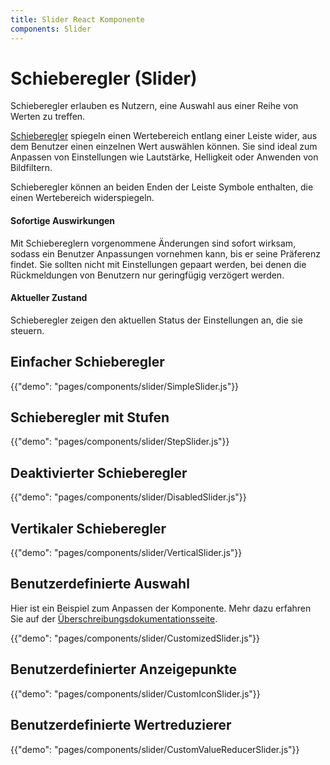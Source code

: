 ```yaml
---
title: Slider React Komponente
components: Slider
---
```


# Schieberegler (Slider)

<p class="description">Schieberegler erlauben es Nutzern, eine Auswahl aus einer Reihe von Werten zu treffen.</p>

[Schieberegler](https://material.io/design/components/sliders.html) spiegeln einen Wertebereich entlang einer Leiste wider, aus dem Benutzer einen einzelnen Wert auswählen können. Sie sind ideal zum Anpassen von Einstellungen wie Lautstärke, Helligkeit oder Anwenden von Bildfiltern.

Schieberegler können an beiden Enden der Leiste Symbole enthalten, die einen Wertebereich widerspiegeln.

#### Sofortige Auswirkungen

Mit Schiebereglern vorgenommene Änderungen sind sofort wirksam, sodass ein Benutzer Anpassungen vornehmen kann, bis er seine Präferenz findet. Sie sollten nicht mit Einstellungen gepaart werden, bei denen die Rückmeldungen von Benutzern nur geringfügig verzögert werden.

#### Aktueller Zustand

Schieberegler zeigen den aktuellen Status der Einstellungen an, die sie steuern.

## Einfacher Schieberegler

{{"demo": "pages/components/slider/SimpleSlider.js"}}

## Schieberegler mit Stufen

{{"demo": "pages/components/slider/StepSlider.js"}}

## Deaktivierter Schieberegler

{{"demo": "pages/components/slider/DisabledSlider.js"}}

## Vertikaler Schieberegler

{{"demo": "pages/components/slider/VerticalSlider.js"}}

## Benutzerdefinierte Auswahl

Hier ist ein Beispiel zum Anpassen der Komponente. Mehr dazu erfahren Sie auf der [Überschreibungsdokumentationsseite](/customization/components/).

{{"demo": "pages/components/slider/CustomizedSlider.js"}}

## Benutzerdefinierter Anzeigepunkte

{{"demo": "pages/components/slider/CustomIconSlider.js"}}

## Benutzerdefinierte Wertreduzierer

{{"demo": "pages/components/slider/CustomValueReducerSlider.js"}}